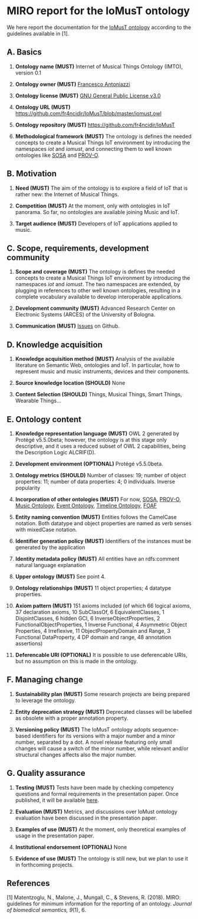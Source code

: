 # MIRO report for the IoMusT ontology
We here report the documentation for the [IoMusT ontology](https://github.com/fr4ncidir/IoMusT/blob/master/iomust.owl) according to the guidelines available in [1].

## A. Basics
1. **Ontology name (MUST)**
Internet of Musical Things Ontology (IMTO), version 0.1

2. **Ontology owner (MUST)**
[Francesco Antoniazzi](https://github.com/fr4ncidir)

3. **Ontology license (MUST)**
[GNU General Public License v3.0](https://github.com/fr4ncidir/IoMusT/blob/master/LICENSE)

4. **Ontology URL (MUST)**
<https://github.com/fr4ncidir/IoMusT/blob/master/iomust.owl>

5. **Ontology repository (MUST)**
<https://github.com/fr4ncidir/IoMusT>

6. **Methodological framework (MUST)**
The ontology is defines the needed concepts to create a Musical Things IoT environment by introducing the namespaces _iot_ and _iomust_, and connecting them to well known ontologies like [SOSA](<https://www.w3.org/TR/vocab-ssn/>) and [PROV-O](<https://www.w3.org/TR/prov-o/>).

## B. Motivation
1. **Need (MUST)**
The aim of the ontology is to explore a field of IoT that is rather new: the Internet of Musical Things. 

2. **Competition (MUST)**
At the moment, only with ontologies in IoT panorama. So far, no ontologies are available joining Music and IoT.

3. **Target audience (MUST)**
Developers of IoT applications applied to music.

## C. Scope, requirements, development community
1. **Scope and coverage (MUST)**
The ontology is defines the needed concepts to create a Musical Things IoT environment by introducing the namespaces _iot_ and _iomust_. The two namespaces are extended, by plugging in references to other well known ontologies, resulting in a complete vocabulary available to develop interoperable applications. 

2. **Development community (MUST)**
Advanced Research Center on Electronic Systems (ARCES) of the University of Bologna.

3. **Communication (MUST)** [Issues](https://github.com/fr4ncidir/IoMusT/issues) on Github.

## D. Knowledge acquisition
1. **Knowledge acquisition method (MUST)**
Analysis of the available literature on Semantic Web, ontologies and IoT. In particular, how to represent music and music instruments, devices and their components.

2. **Source knowledge location (SHOULD)** None
3. **Content Selection (SHOULD)** 
Things, Musical Things, Smart Things, Wearable Things...
## E. Ontology content
1. **Knowledge representation language (MUST)**
OWL 2 generated by Protégé v5.5.0beta; however, the ontology is at this stage only descriptive, and
it uses a reduced subset of OWL 2 capabilities, being the Description Logic ALCRIF(D).

2. **Development environment (OPTIONAL)**
Protégé v5.5.0beta.

3. **Ontology metrics (SHOULD)**
Number of classes: 19; number of object properties: 11; number of data properties: 4; 0 individuals.
Inverse popularity

4. **Incorporation of other ontologies (MUST)**
For now, [SOSA](<https://www.w3.org/TR/vocab-ssn/>), [PROV-O](<https://www.w3.org/TR/prov-o/>), [Music Ontology](<http://musicontology.com/specification/>), [Event Ontology](<http://motools.sourceforge.net/event/event.html>), [Timeline Ontology](<http://motools.sourceforge.net/timeline/timeline.html>), [FOAF](<http://xmlns.com/foaf/spec/>)

5. **Entity naming convention (MUST)** 
Entities follows the CamelCase notation. Both datatype and object properties are named as verb senses with mixedCase notation.

6. **Identifier generation policy (MUST)**
Identifiers of the instances must be generated by the application

7. **Identity metadata policy (MUST)**
All entities have an rdfs:comment natural language explanation

8. **Upper ontology (MUST)** 
See point 4.

9. **Ontology relationships (MUST)**
11 object properties; 4 datatype properties.

10. **Axiom pattern (MUST)**
151 axioms included (of which 66 logical axioms, 37 declaration axioms, 10 SubClassOf, 6 EquivalentClasses, 1 DisjointClasses, 6 hidden GCI, 6 InverseObjectProperties, 2 FunctionalObjectProperties, 1 Inverse Functional, 4 Asymmetric Object Properties, 4 Irreflexive, 11 ObjectPropertyDomain and Range, 3 Functional DataProperty, 4 DP domain and range, 48 annotation assertions)

11. **Deferencable URI (OPTIONAL)** 
It is possible to use deferencable URIs, but no assumption on this is made in the ontology.
## F. Managing change
1. **Sustainability plan (MUST)**
Some research projects are being prepared to leverage the ontology.

2. **Entity deprecation strategy (MUST)**
Deprecated classes will be labelled as obsolete with a proper annotation property.

3. **Versioning policy (MUST)**
The IoMusT ontology adopts sequence-based identifiers for its versions with a major number and a minor number, separated by a dot. A novel release featuring only small changes will cause a switch of the minor number, while relevant and/or structural changes affects also the major number.

## G. Quality assurance
1. **Testing (MUST)**
Tests have been made by checking competency questions and formal requirements in the presentation paper. Once published, it will be available [here]().

2. **Evaluation (MUST)**
Metrics, and discussions over IoMust ontology evaluation have been discussed in the presentation paper.

3. **Examples of use (MUST)**
At the moment, only theoretical examples of usage in the presentation paper.

4. **Institutional endorsement (OPTIONAL)**
None

5. **Evidence of use (MUST)**
The ontology is still new, but we plan to use it in forthcoming projects.

## References
[1] Matentzoglu, N., Malone, J., Mungall, C., & Stevens, R. (2018). MIRO: guidelines for minimum information for the reporting of an ontology. _Journal of biomedical semantics, 9_(1), 6.